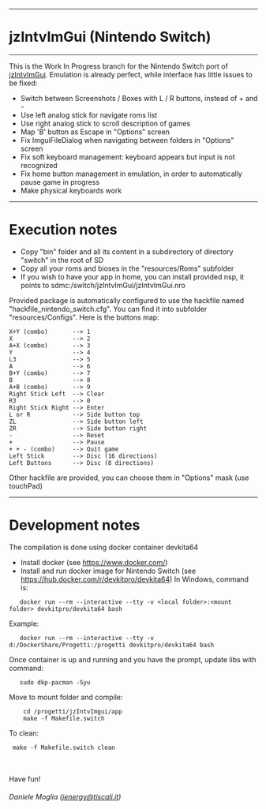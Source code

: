 ------------
# jzIntvImGui (Nintendo Switch)
------------
This is the Work In Progress branch for the Nintendo Switch port of [jzIntvImGui](https://github.com/jenergy/jzIntvImGui). 
Emulation is already perfect, while interface has little issues to be fixed:

- Switch between Screenshots / Boxes with L / R buttons, instead of + and -
- Use left analog stick for navigate roms list
- Use right analog stick to scroll description of games
- Map 'B' button as Escape in "Options" screen
- Fix ImguiFileDialog when navigating between folders in "Options" screen
- Fix soft keyboard management: keyboard appears but input is not recognized
- Fix home button management in emulation, in order to automatically pause game in progress
- Make physical keyboards work

-------------------------
# Execution notes

- Copy "bin" folder and all its content in a subdirectory of directory "switch" in the root of SD 
- Copy all your roms and bioses in the "resources/Roms" subfolder
- If you wish to have your app in home, you can install provided nsp, it points to sdmc:/switch/jzIntvImGui/jzIntvImGui.nro

 

Provided package is automatically configured to use the hackfile named "hackfile_nintendo_switch.cfg". You can find it into subfolder "resources/Configs".
Here is the buttons map:

```
X+Y (combo)       --> 1
X                 --> 2
A+X (combo)       --> 3
Y                 --> 4
L3                --> 5
A                 --> 6
B+Y (combo)       --> 7
B                 --> 8
A+B (combo)       --> 9
Right Stick Left  --> Clear
R3                --> 0
Right Stick Right --> Enter
L or R            --> Side button top
ZL                --> Side button left
ZR                --> Side button right
-                 --> Reset
+                 --> Pause
+ + - (combo)     --> Quit game
Left Stick        --> Disc (16 directions)
Left Buttons      --> Disc (8 directions)
```

Other hackfile are provided, you can choose them in "Options" mask (use touchPad)

-------------------------
# Development notes

The compilation is done using docker container devkita64
- Install docker (see https://www.docker.com/)
- Install and run docker image for Nintendo Switch (see https://hub.docker.com/r/devkitpro/devkita64)
  In Windows, command is: 
```
   docker run --rm --interactive --tty -v <local folder>:<mount folder> devkitpro/devkita64 bash
```

Example:
```
   docker run --rm --interactive --tty -v d:/DockerShare/Progetti:/progetti devkitpro/devkita64 bash
```

Once container is up and running and you have the prompt, update libs with command:
```
   sudo dkp-pacman -Syu
```
                  
Move to mount folder and compile:
```
    cd /progetti/jzIntvImgui/app
    make -f Makefile.switch
```
                  
To clean:
```
 make -f Makefile.switch clean
 ```

<br/><br/>
Have fun! <br/>
###### Daniele Moglia (jenergy@tiscali.it)
 










